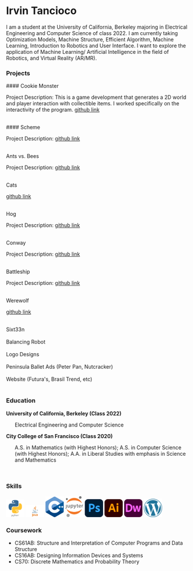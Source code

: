 <link type="text/css" rel="stylesheet" href="main.css" />

# Irvin Tancioco

I am a student at the University of California, Berkeley majoring in Electrical Engineering and Computer Science of class 2022. I am currently taking Optimization Models, Machine Structure, Efficient Algorithm, Machine Learning, Introduction to Robotics and User Interface. I want to explore the application of Machine Learning/ Artificial Intelligence in the field of Robotics, and Virtual Reality (AR/MR).

### Projects
<div class="border-round" margin=20> 
  #### Cookie Monster
  <p class="description">Project Description: This is a game development that generates a 2D world and player interaction with collectible items. I worked specifically on the interactivity of the program. <a href="https://github.com/itancio/cookiemonster"> github link </a></p>
</div>
<br>

<div class="border-round"> 
  #### Scheme
  <p class="description">Project Description: 
  <a href="https://github.com/itancio/scheme"> github link </a>
  </p>
</div>
<br>

<div class="border-round"> Ants vs. Bees
  <p>Project Description:  
  <a href="https://github.com/itancio/ants"> github link </a>
  </p>
</div>
<br>

<div class="border-round"> Cats
  <p>
  <a href="https://github.com/itancio/cats"> github link </a>
  </p>
</div>
<br>

<div class="border-round"> Hog
  <p>Project Description:
  <a href="https://github.com/itancio/hog"> github link </a>
  </p>
</div>
<br>

<div class="border-round"> Conway
  <p>Project Description: 
  <a href="https://github.com/itancio/conway"> github link </a>
  </p>
</div>
<br>

<div class="border-round"> Battleship
  <p>Project Description: 
  <a href="https://github.com/itancio/battleship"> github link </a>
  </p>
</div>
<br>

<div class="border-round"> Werewolf
  <p>
  <a href="https://github.com/itancio/werewolf"> github link </a>
  </p>
</div>
<br>

<div class="border-round"> Sixt33n
</div>
<br>
<div class="border-round"> Balancing Robot
</div>
<br>
<div class="border-round"> Logo Designs
</div>
<br>
<div class="border-round"> Peninsula Ballet Ads (Peter Pan, Nutcracker)
</div>
<br>
<div class="border-round"> Website (Futura's, Brasil Trend, etc)
</div>
<br>

### Education


<b>University of California, Berkeley (Class 2022)</b>
<ul>
Electrical Engineering and Computer Science
</ul>

<b>City College of San Francisco (Class 2020)</b>
<ul>
  A.S. in Mathematics (with Highest Honors); 
  A.S. in Computer Science (with Highest Honors); 
  A.A. in Liberal Studies with emphasis in Science and Mathematics
</ul>

<br>

### Skills
<img src="img/python.png" width = "50">
<img src="img/java.png" width = "50">
<img src="img/cplusplus.png" width = "50">
<img src="img/jupyter.png" width = "50">
<img src="img/photoshop.png" width = "50">
<img src="img/illustrator.png" width = "50">
<img src="img/dreamweaver.png" width = "50">
<img src="img/wordpress.png" width = "50">

  
### Coursework
- CS61AB: Structure and Interpretation of Computer Programs and Data Structure
- CS16AB: Designing Information Devices and Systems 
- CS70: Discrete Mathematics and Probability Theory
